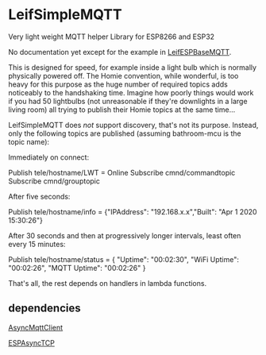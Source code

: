# LeifSimpleMQTT
Very light weight MQTT helper Library for ESP8266 and ESP32

No documentation yet except for the example in [LeifESPBaseMQTT](https://github.com/leifclaesson/LeifESPBaseMQTT/).

This is designed for speed, for example inside a light bulb which is normally physically powered off.
The Homie convention, while wonderful, is too heavy for this purpose as the huge number of required topics adds noticeably to the handshaking time.
Imagine how poorly things would work if you had 50 lightbulbs (not unreasonable if they're downlights in a large living room) all trying to publish their Homie topics at the same time...

LeifSimpleMQTT does _not_ support discovery, that's not its purpose.
Instead, only the following topics are published (assuming bathroom-mcu is the topic name):

Immediately on connect:

Publish tele/hostname/LWT = Online
Subscribe cmnd/commandtopic
Subscribe cmnd/grouptopic

After five seconds:

Publish tele/hostname/info = {"IPAddress": "192.168.x.x","Built": "Apr 1 2020 15:30:26"}

After 30 seconds and then at progressively longer intervals, least often every 15 minutes:

Publish tele/hostname/status = { "Uptime": "00:02:30", "WiFi Uptime": "00:02:26", "MQTT Uptime": "00:02:26" }

That's all, the rest depends on handlers in lambda functions.


## dependencies

[AsyncMqttClient](https://github.com/marvinroger/async-mqtt-client)

[ESPAsyncTCP](https://github.com/me-no-dev/ESPAsyncTCP)

